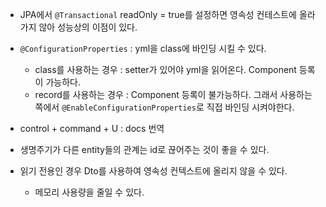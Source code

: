 - JPA에서 `@Transactional` readOnly = true를 설정하면 영속성 컨테스트에 올라가지 않아 성능상의 이점이 있다.

- `@ConfigurationProperties` : yml을 class에 바인딩 시킬 수 있다.
    - class를 사용하는 경우 : setter가 있어야 yml을 읽어온다. Component 등록이 가능하다.
    - record를 사용하는 경우 : Component 등록이 불가능하다. 그래서 사용하는 쪽에서 `@EnableConfigurationProperties`로 직접 바인딩 시켜야한다.

- control + command + U : docs 번역

- 생명주기가 다른 entity들의 관계는 id로 끊어주는 것이 좋을 수 있다.
- 읽기 전용인 경우 Dto를 사용하여 영속성 컨텍스트에 올리지 않을 수 있다.
    - 메모리 사용량을 줄일 수 있다.